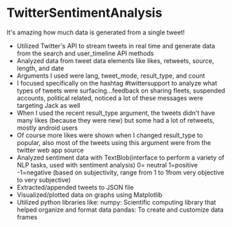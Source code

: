 # TwitterSentimentAnalysis
It's amazing how much data is generated from a single tweet!
- Utilized Twitter's API to stream tweets in real time and generate data from the search and user_timeline API methods
- Analyzed data from tweet data elements like likes, retweets, source, length, and date
- Arguments I used were lang, tweet_mode, result_type, and count
- I focused specifically on the hashtag #twittersupport to analyze what types of tweets were surfacing...feedback on sharing fleets, suspended accounts, political related, noticed a lot of these messages were targeting Jack as well
- When I used the recent result_type argument, the tweets didn't have many likes (because they were new) but some had a lot of retweets, mostly android users
- Of course more likes were shown when I changed result_type to popular, also most of the tweets using this argument were from the twitter web app source
- Analyzed sentiment data with TextBlob(interface to perform a variety of NLP tasks, used with sentiment analysis) 0= neutral 1=positive -1=negative  (based on subjectivity, range from 1 to 1from very objective to very subjective)
- Extracted/appended tweets to JSON file
- Visualized/plotted data on graphs using Matplotlib
- Utilized python libraries like:
numpy: Scientific computing library that helped organize and format data
pandas: To create and customize data frames


